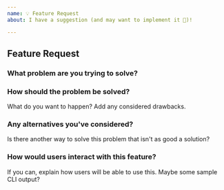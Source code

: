 ```yaml
---
name: 💡 Feature Request
about: I have a suggestion (and may want to implement it 🙂)!

---
```


## Feature Request

### What problem are you trying to solve?

### How should the problem be solved?

What do you want to happen? Add any considered drawbacks.

### Any alternatives you've considered?

Is there another way to solve this problem that isn't as good a solution?

### How would users interact with this feature?

If you can, explain how users will be able to use this. Maybe some sample CLI
output?
